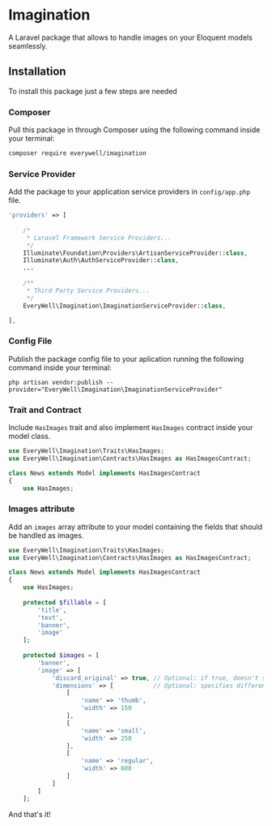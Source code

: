 # Imagination

A Laravel package that allows to handle images on your Eloquent models seamlessly.

## Installation

To install this package just a few steps are needed

### Composer

Pull this package in through Composer using the following command inside your terminal:

```bash
composer require everywell/imagination
```

### Service Provider

Add the package to your application service providers in `config/app.php` file.

```php
'providers' => [
    
    /*
     * Laravel Framework Service Providers...
     */
    Illuminate\Foundation\Providers\ArtisanServiceProvider::class,
    Illuminate\Auth\AuthServiceProvider::class,
    ...
    
    /**
     * Third Party Service Providers...
     */
    EveryWell\Imagination\ImaginationServiceProvider::class,

],
```

### Config File

Publish the package config file to your aplication running the following command inside your terminal:

    php artisan vendor:publish --provider="EveryWell\Imagination\ImaginationServiceProvider"

### Trait and Contract

Include `HasImages` trait and also implement `HasImages` contract inside your model class.

```php
use EveryWell\Imagination\Traits\HasImages;
use EveryWell\Imagination\Contracts\HasImages as HasImagesContract;

class News extends Model implements HasImagesContract
{
    use HasImages;
```

### Images attribute

Add an `images` array attribute to your model containing the fields that should be handled as images.

```php
use EveryWell\Imagination\Traits\HasImages;
use EveryWell\Imagination\Contracts\HasImages as HasImagesContract;

class News extends Model implements HasImagesContract
{
    use HasImages;
    
    protected $fillable = [
        'title',
        'text',
        'banner',
        'image'
    ];
        
    protected $images = [
        'banner',
        'image' => [
            'discard_original' => true, // Optional: if true, doesn't save the original version of the image
            'dimensions' => [           // Optional: specifies different dimensions than the default config
                [
                    'name' => 'thumb',
                    'width' => 150
                ],
                [
                    'name' => 'small',
                    'width' => 250
                ],
                [
                    'name' => 'regular',
                    'width' => 600
                ]
            ]
        ]
    ];
```

And that's it!

